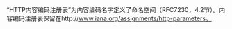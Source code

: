 “HTTP内容编码注册表”为内容编码名字定义了命名空间（RFC7230，4.2节）。内容编码注册表保留在http://www.iana.org/assignments/http-parameters。